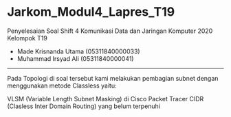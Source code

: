 # Jarkom_Modul4_Lapres_T19
Penyelesaian Soal Shift 4 Komunikasi Data dan Jaringan Komputer 2020\
Kelompok T19
  * Made Krisnanda Utama (05311840000033)
  * Muhammad Irsyad Ali (05311840000041)


---


Pada Topologi di soal tersebut kami melakukan pembagian subnet dengan menggunakan metode Classless yaitu:

VLSM (Variable Length Subnet Masking) di Cisco Packet Tracer
CIDR (Clasless Inter Domain Routing) yang belum terpenuhi
